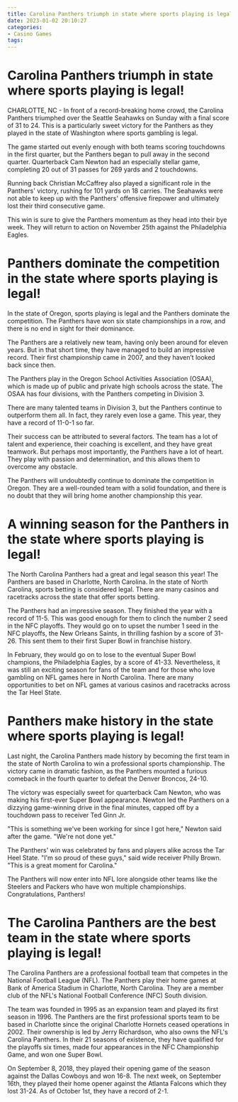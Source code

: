 ```yaml
---
title: Carolina Panthers triumph in state where sports playing is legal!
date: 2023-01-02 20:10:27
categories:
- Casino Games
tags:
---
```



#  Carolina Panthers triumph in state where sports playing is legal!

CHARLOTTE, NC - In front of a record-breaking home crowd, the Carolina Panthers triumphed over the Seattle Seahawks on Sunday with a final score of 31 to 24. This is a particularly sweet victory for the Panthers as they played in the state of Washington where sports gambling is legal.

The game started out evenly enough with both teams scoring touchdowns in the first quarter, but the Panthers began to pull away in the second quarter. Quarterback Cam Newton had an especially stellar game, completing 20 out of 31 passes for 269 yards and 2 touchdowns.

Running back Christian McCaffrey also played a significant role in the Panthers' victory, rushing for 101 yards on 18 carries. The Seahawks were not able to keep up with the Panthers' offensive firepower and ultimately lost their third consecutive game.

This win is sure to give the Panthers momentum as they head into their bye week. They will return to action on November 25th against the Philadelphia Eagles.

#  Panthers dominate the competition in the state where sports playing is legal!

In the state of Oregon, sports playing is legal and the Panthers dominate the competition. The Panthers have won six state championships in a row, and there is no end in sight for their dominance.

The Panthers are a relatively new team, having only been around for eleven years. But in that short time, they have managed to build an impressive record. Their first championship came in 2007, and they haven’t looked back since then.

The Panthers play in the Oregon School Activities Association (OSAA), which is made up of public and private high schools across the state. The OSAA has four divisions, with the Panthers competing in Division 3.

There are many talented teams in Division 3, but the Panthers continue to outperform them all. In fact, they rarely even lose a game. This year, they have a record of 11-0-1 so far.

Their success can be attributed to several factors. The team has a lot of talent and experience, their coaching is excellent, and they have great teamwork. But perhaps most importantly, the Panthers have a lot of heart. They play with passion and determination, and this allows them to overcome any obstacle.

The Panthers will undoubtedly continue to dominate the competition in Oregon. They are a well-rounded team with a solid foundation, and there is no doubt that they will bring home another championship this year.

#  A winning season for the Panthers in the state where sports playing is legal!

The North Carolina Panthers had a great and legal season this year! The Panthers are based in Charlotte, North Carolina. In the state of North Carolina, sports betting is considered legal. There are many casinos and racetracks across the state that offer sports betting.

The Panthers had an impressive season. They finished the year with a record of 11-5. This was good enough for them to clinch the number 2 seed in the NFC playoffs. They would go on to upset the number 1 seed in the NFC playoffs, the New Orleans Saints, in thrilling fashion by a score of 31-26. This sent them to their first Super Bowl in franchise history.

In February, they would go on to lose to the eventual Super Bowl champions, the Philadelphia Eagles, by a score of 41-33. Nevertheless, it was still an exciting season for fans of the team and for those who love gambling on NFL games here in North Carolina. There are many opportunities to bet on NFL games at various casinos and racetracks across the Tar Heel State.

#  Panthers make history in the state where sports playing is legal!

Last night, the Carolina Panthers made history by becoming the first team in the state of North Carolina to win a professional sports championship. The victory came in dramatic fashion, as the Panthers mounted a furious comeback in the fourth quarter to defeat the Denver Broncos, 24-10.

The victory was especially sweet for quarterback Cam Newton, who was making his first-ever Super Bowl appearance. Newton led the Panthers on a dizzying game-winning drive in the final minutes, capped off by a touchdown pass to receiver Ted Ginn Jr.

"This is something we've been working for since I got here," Newton said after the game. "We're not done yet."

The Panthers' win was celebrated by fans and players alike across the Tar Heel State. "I'm so proud of these guys," said wide receiver Philly Brown. "This is a great moment for Carolina."

The Panthers will now enter into NFL lore alongside other teams like the Steelers and Packers who have won multiple championships. Congratulations, Panthers!

#  The Carolina Panthers are the best team in the state where sports playing is legal!

The Carolina Panthers are a professional football team that competes in the National Football League (NFL). The Panthers play their home games at Bank of America Stadium in Charlotte, North Carolina. They are a member club of the NFL's National Football Conference (NFC) South division.

The team was founded in 1995 as an expansion team and played its first season in 1996. The Panthers are the first professional sports team to be based in Charlotte since the original Charlotte Hornets ceased operations in 2002. Their ownership is led by Jerry Richardson, who also owns the NFL's Carolina Panthers. In their 21 seasons of existence, they have qualified for the playoffs six times, made four appearances in the NFC Championship Game, and won one Super Bowl.

On September 8, 2018, they played their opening game of the season against the Dallas Cowboys and won 16-8. The next week, on September 16th, they played their home opener against the Atlanta Falcons which they lost 31-24. As of October 1st, they have a record of 2-1.